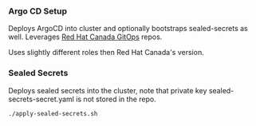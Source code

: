 ### Argo CD Setup

Deploys ArgoCD into cluster and optionally bootstraps sealed-secrets as well. Leverages [Red Hat Canada GitOps](https://github.com/redhat-canada-gitops) repos.

Uses slightly different roles then Red Hat Canada's version.

### Sealed Secrets

Deploys sealed secrets into the cluster, note that private key sealed-secrets-secret.yaml is not stored in the repo.

```
./apply-sealed-secrets.sh
```